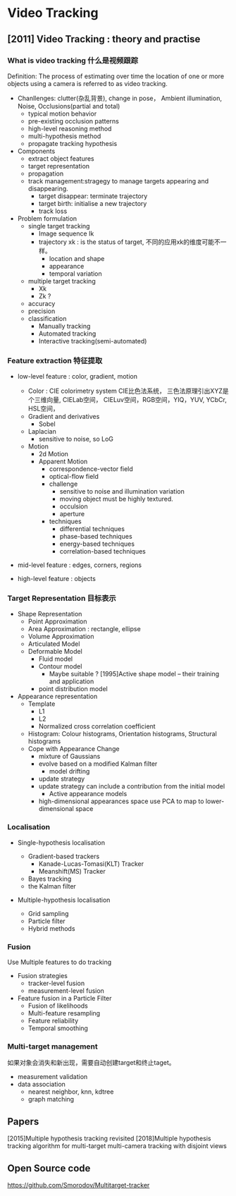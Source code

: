 # Video Tracking

## [2011] Video Tracking : theory and practise 
### What is video tracking 什么是视频跟踪
Definition: The process of estimating over time the location of one or more objects using a camera is referred to as video tracking.
- Chanllenges: clutter(杂乱背景), change in pose， Ambient illumination, Noise, Occlusions(partial and total)
  - typical motion behavior
  - pre-existing occlusion patterns
  - high-level reasoning method
  - multi-hypothesis method
  - propagate tracking hypothesis
- Components
  - extract object features
  - target representation
  - propagation
  - track management:stragegy to manage targets appearing and disappearing.
    - target disappear: terminate trajectory
    - target birth: initialise a new trajectory
    - track loss
- Problem formulation
  - single target tracking
    - Image sequence Ik
    - trajectory xk : is the status of target, 不同的应用xk的维度可能不一样。
      - location and shape
      - appearance
      - temporal variation
  - multiple target tracking
    - Xk
    - Zk ?
  - accuracy
  - precision
  - classification
    - Manually tracking
    - Automated tracking
    - Interactive tracking(semi-automated)
### Feature extraction 特征提取
- low-level feature : color, gradient, motion
  - Color : CIE colorimetry system CIE比色法系统， 三色法原理引出XYZ是个三维向量, CIELab空间， CIELuv空间，RGB空间，YIQ，YUV, YCbCr, HSL空间，
  - Gradient and derivatives
    - Sobel
  - Laplacian
    - sensitive to noise, so LoG
  - Motion
    - 2d Motion
    - Apparent Motion
      - correspondence-vector field
      - optical-flow field
      - challenge
        - sensitive to noise and illumination variation
        - moving object must be highly textured.
        - occulsion
        - aperture
      - techniques
        - differential techniques
        - phase-based techniques
        - energy-based techniques
        - correlation-based techniques
      
- mid-level feature : edges, corners, regions
- high-level feature : objects

### Target Representation 目标表示
- Shape Representation
  - Point Approximation
  - Area Approximation : rectangle, ellipse
  - Volume Approximation
  - Articulated Model
  - Deformable Model
    - Fluid model
    - Contour model
      - Maybe suitable ? [1995]Active shape model – their training and application
    - point distribution model
- Appearance representation
  - Template
    - L1
    - L2
    - Normalized cross correlation coefficient
  - Histogram: Colour histograms, Orientation histograms, Structural histograms
  - Cope with Appearance Change
    - mixture of Gaussians
    - evolve based on a modified Kalman filter
      - model drifting
    - update strategy
    - update strategy can include a contribution from the initial model
      - Active appearance models
    - high-dimensional appearances space use PCA to map to lower-dimensional space
    
### Localisation
- Single-hypothesis localisation
  - Gradient-based trackers
    - Kanade-Lucas-Tomasi(KLT) Tracker
    - Meanshift(MS) Tracker
  - Bayes tracking
  - the Kalman filter
  
- Multiple-hypothesis localisation
  - Grid sampling
  - Particle filter
  - Hybrid methods
  
### Fusion
Use Multiple features to do tracking
- Fusion strategies
  - tracker-level fusion
  - measurement-level fusion
- Feature fusion in a Particle Filter
  - Fusion of likelihoods
  - Multi-feature resampling
  - Feature reliability
  - Temporal smoothing
  
### Multi-target management
如果对象会消失和新出现，需要自动创建target和终止taget。
- measurement validation
- data association
  - nearest neighbor, knn, kdtree
  - graph matching

## Papers
[2015]Multiple hypothesis tracking revisited
[2018]Multiple hypothesis tracking algorithm for multi-target multi-camera tracking with disjoint views

## Open Source code
https://github.com/Smorodov/Multitarget-tracker
